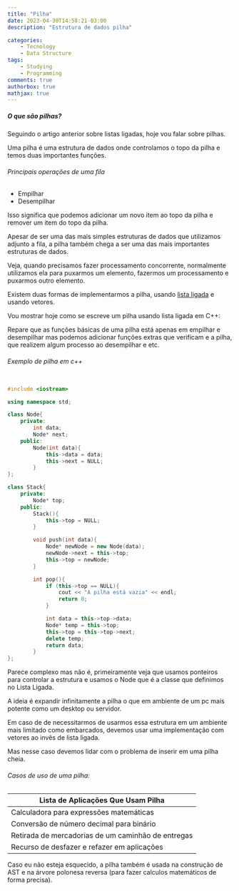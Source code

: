 ```yaml
---
title: "Pilha"
date: 2023-04-30T14:58:21-03:00
description: "Estrutura de dados pilha"

categories:
    - Tecnology
    - Data Structure
tags:
    - Studying
    - Programming
comments: true
authorbox: true
mathjax: true
---
```


##### O que são pilhas?

Seguindo o artigo anterior sobre listas ligadas, hoje vou falar sobre pilhas.

Uma pilha é uma estrutura de dados onde controlamos o topo da pilha e temos duas importantes funções.

###### Principais operações de uma fila

- Empilhar
- Desempilhar

Isso significa que podemos adicionar um novo item ao topo da pilha e remover um item do topo da pilha.

Apesar de ser uma das mais simples estruturas de dados que utilizamos adjunto a fila, a pilha também chega a ser uma das mais importantes estruturas de dados.

Veja, quando precisamos fazer processamento concorrente, normalmente utilizamos ela para puxarmos um elemento, fazermos um processamento e puxarmos outro elemento.

Existem duas formas de implementarmos a pilha, usando [lista ligada](https://foxtechworld.github.io/lista_ligada/) e usando vetores.

Vou mostrar hoje como se escreve um pilha usando lista ligada em C++:

Repare que as funções básicas de uma pilha está apenas em empilhar e desempilhar mas podemos adicionar funções extras que verificam e a pilha, que realizem algum processo ao desempilhar e etc.

###### Exemplo de pilha em c++

```cpp

#include <iostream>

using namespace std;

class Node{
    private:
        int data;
        Node* next;
    public:
        Node(int data){
            this->data = data;
            this->next = NULL;
        }
};

class Stack{
    private:
        Node* top;
    public:
        Stack(){
            this->top = NULL;
        }

        void push(int data){
            Node* newNode = new Node(data);
            newNode->next = this->top;
            this->top = newNode;
        }

        int pop(){
            if (this->top == NULL){
                cout << "A pilha está vazia" << endl;
                return 0;
            }

            int data = this->top->data;
            Node* temp = this->top;
            this->top = this->top->next;
            delete temp;
            return data;
        }
};
```

Parece complexo mas não é, primeiramente veja que usamos ponteiros para controlar a estrutura e usamos o Node que é a classe que definimos no Lista Ligada. 

A ideia é expandir infinitamente a pilha o que em ambiente de um pc mais potente como um desktop ou servidor.

Em caso de de necessitarmos de usarmos essa estrutura em um ambiente mais limitado como embarcados, devemos usar uma implementação com vetores ao invês de lista ligada.

Mas nesse caso devemos lidar com o problema de inserir em uma pilha cheia.

###### Casos de uso de uma pilha:

| Lista de Aplicações Que Usam Pilha                 |
|----------------------------------------------------|
| Calculadora para expressões matemáticas            |
| Conversão de número decimal para binário           |
| Retirada de mercadorias de um caminhão de entregas |
| Recurso de desfazer e refazer em aplicações        |

Caso eu não esteja esquecido, a pilha também é usada na construção de AST e na árvore polonesa reversa (para fazer calculos matemáticos de forma precisa).
